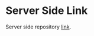 # Server Side Link

Server side repository [link](https://github.com/amJayem/sector-selector-server).
